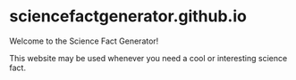 # sciencefactgenerator.github.io
Welcome to the Science Fact Generator!

This website may be used whenever you need a cool or interesting science fact.
